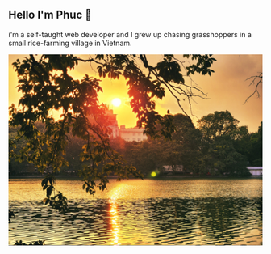 <h2 align="left">Hello I'm Phuc 👋 </h2>
<p align="left">i'm a self-taught web developer and I grew up chasing grasshoppers in a small rice-farming village in Vietnam.</p>

<img src = "./images/bia.jpg">
